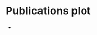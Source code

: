 # Publications plot

- [](https://towardsdatascience.com/generate-easily-reproducible-scientific-figures-with-pylustrator-9426292e07a4)
